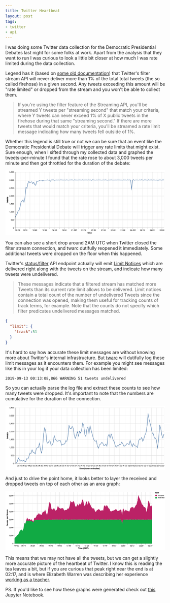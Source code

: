 ```yaml
---
title: Twitter Heartbeat
layout: post
tags:
- twitter
- api
---
```


I was doing some Twitter data collection for the Democratic Presidential
Debates last night for some folks at work. Apart from the analysis that they
want to run I was curious to look a little bit closer at how much I was rate limited during the
data collection.

Legend has it (based on [some old
documentation](https://archive.is/X1XUZ#selection-781.0-799.212)) that
Twitter's filter stream API will never deliver more than 1% of the total total
tweets (the so called firehose) in a given second. Any tweets exceeding this
amount will be "rate limited" or dropped from the stream and you won't be able
to collect them.

> If you're using the filter feature of the Streaming API, you'll be streamed Y tweets per "streaming second" that match your criteria, where Y tweets can never exceed 1% of X public tweets in the firehose during that same "streaming second." If there are more tweets that would match your criteria, you'll be streamed a rate limit message indicating how many tweets fell outside of 1%. 

Whether this legend is still true or not we can be sure that an event like the Democratic Presidential Debate will trigger any rate limits that might exist. Sure enough, when I sifted through my collected data and graphed the tweets-per-minute I found that the rate rose to about 3,000 tweets per minute and then got throttled for the duration of the debate:

<img class="img-responsive" src="/images/demdebate-tweets.png">

You can also see a short drop around 2AM UTC when Twitter closed the filter
stream connection, and twarc dutifully reopened it immediately. Some additional
tweets were dropped on the floor when this happened.

Twitter's [status/filter](https://developer.twitter.com/en/docs/tweets/filter-realtime/api-reference/post-statuses-filter.html) API endpoint actually will emit [Limit Notices](https://developer.twitter.com/en/docs/tweets/filter-realtime/guides/streaming-message-types) which are delivered right along with the tweets on the stream, and indicate how many tweets were undelivered.

> These messages indicate that a filtered stream has matched more Tweets than its current rate limit allows to be delivered. Limit notices contain a total count of the number of undelivered Tweets since the connection was opened, making them useful for tracking counts of track terms, for example. Note that the counts do not specify which filter predicates undelivered messages matched.

```json
{
  "limit": {
    "track":51
  }
}
```

It's hard to say how accurate these limit messages are without knowing more
about Twitter's internal infrastructure. But
[twarc](https://github.com/docnow/twarc) will dutifully log these limit
messages as it encounters them. For example you might see messages like this in
your log if your data collection has been limited:

```text
2019-09-13 00:13:08,866 WARNING 51 tweets undelivered
```

So you can actually parse the log file and extract these counts to see how many
tweets were dropped. It's important to note that the numbers are cumulative for
the duration of the connection.

<img class="img-responsive" src="/images/demdebate-dropped.png">

And just to drive the point home, it looks better to layer the received and
dropped tweets on top of each other as an area graph:

<img class="img-responsive" src="/images/demdebate-combined.png">

This means that we may not have all the tweets, but we can get a slightly more
accurate picture of the heartbeat of Twitter. I know this is reading the tea
leaves a bit, but if you are curious that peak right near the end is at 02:17,
and is where Elizabeth Warren was describing her experience [working as a
teacher](https://www.youtube.com/watch?v=2UWVO0Trd1c&feature=youtu.be&t=8220).

PS. If you'd like to see how these graphs were generated check out
[this](https://nbviewer.jupyter.org/github/edsu/notebooks/blob/master/DemDebate.ipynb)
Jupyter Notebook.

